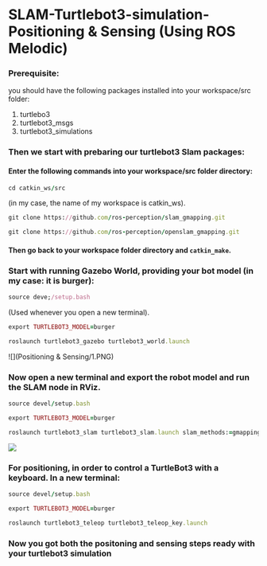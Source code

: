 # SLAM-Turtlebot3-simulation-Positioning & Sensing  (Using ROS Melodic)
### Prerequisite:
you should have the following packages installed into your workspace/src folder:
1. turtlebo3
2. turtlebot3_msgs
3. turtlebot3_simulations
### Then we start with prebaring our turtlebot3 Slam packages: 
#### Enter the following commands into your workspace/src folder directory:
```ruby
cd catkin_ws/src 
```
(in my case, the name of my workspace is catkin_ws).
```ruby
git clone https://github.com/ros-perception/slam_gmapping.git
```

```ruby
git clone https://github.com/ros-perception/openslam_gmapping.git
```
#### Then go back to your workspace folder directory and  ``` catkin_make ```.

### Start with running Gazebo World, providing your bot model (in my case: it is burger):
```ruby
source deve;/setup.bash
```
(Used whenever you open a new terminal).
```ruby
export TURTLEBOT3_MODEL=burger
```
```ruby
roslaunch turtlebot3_gazebo turtlebot3_world.launch
```

![](Positioning & Sensing/1.PNG)

### Now open a new terminal and export the robot model and run the SLAM node in RViz.
```ruby
source devel/setup.bash
```
```ruby
export TURTLEBOT3_MODEL=burger
```
```ruby
roslaunch turtlebot3_slam turtlebot3_slam.launch slam_methods:=gmapping
```
![](images/)

### For positioning, in order to control a TurtleBot3 with a keyboard. In a new terminal:
```ruby
source devel/setup.bash
```
```ruby
export TURTLEBOT3_MODEL=burger
```
```ruby
roslaunch turtlebot3_teleop turtlebot3_teleop_key.launch
```
### Now you got both the positoning and sensing steps ready with your turtlebot3 simulation

